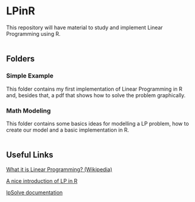# LPinR
This repository will have material to study and implement Linear Programming using R.
<br/><br/>
## Folders
### Simple Example
This folder contains my first implementation of Linear Programming in R and, besides that, a pdf that shows how to solve the problem graphically.

### Math Modeling
This folder contains some basics ideas for modelling a LP problem, how to create our model and a basic implementation in R.
<br/><br/>
## Useful Links
[What it is Linear Programming? (Wikipedia)](https://en.wikipedia.org/wiki/Linear_programming)

[A nice introduction of LP in R](https://www.r-bloggers.com/linear-programming-in-r/)

[lpSolve documentation](https://cran.r-project.org/web/packages/lpSolve/lpSolve.pdf)
